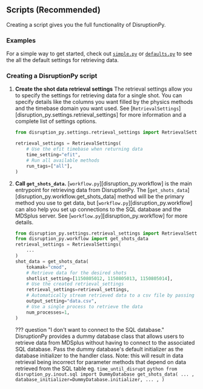 
## Scripts (Recommended)
Creating a script gives you the full functionality of DisruptionPy. 

### Examples
For a simple way to get started, check out [`simple.py`](https://github.com/MIT-PSFC/disruption-py/blob/main/examples/simple.py) or [`defaults.py`](https://github.com/MIT-PSFC/disruption-py/blob/main/examples/defaults.py) to see the all the default settings for retrieving data. 

### Creating a DisruptionPy script
1. **Create the shot data retrieval settings**
	The retrieval settings allow you to specify the settings for retrieving data for a single shot. You can specify details like the columns you want filled by the physics methods and the timebase domain you want used. See [`RetrievalSettings`][disruption_py.settings.retrieval_settings] for more information and a complete list of settings options.

	```python
	from disruption_py.settings.retrieval_settings import RetrievalSettings

	retrieval_settings = RetrievalSettings(
		# Use the efit timebase when returning data
		time_setting="efit",
		# Run all available methods
		run_tags=["all"],
	)
	```

2. **Call `get_shots_data`.** 
	[`workflow.py`][disruption_py.workflow] is the main entrypoint for retrieving data from DisruptionPy. The [`get_shots_data`][disruption_py.workflow.get_shots_data] method will be the primary method you use to get data, but [`workflow.py`][disruption_py.workflow] can also help you set up connections to the SQL database and the MDSplus server. See [`workflow.py`][disruption_py.workflow] for more details.
	```python
	from disruption_py.settings.retrieval_settings import RetrievalSettings
	from disruption_py.workflow import get_shots_data
	retrieval_settings = RetrievalSettings(
		...
	)
	shot_data = get_shots_data(
		tokamak="cmod",
		# Retrieve data for the desired shots
		shotlist_setting=[1150805012, 1150805013, 1150805014],
		# Use the created retrieval_settings
		retrieval_settings=retrieval_settings,
		# Automatically stream retrieved data to a csv file by passing in a file path ending in .csv
		output_setting="data.csv",
		# Use a single process to retrieve the data
		num_processes=1,
	)
	```

	??? question "I don't want to connect to the SQL database."
		DisruptionPy provides a dummy database class that allows users to retrieve data from MDSplus
		without having to connect to the associated SQL database. Pass
		the dummy database's default initializer as the database initializer to the handler class.
		Note: this will result in data retrieval being incorrect for parameter methods that depend on
		data retrieved from the SQL table eg. `time_until_disrupt`
		```python
		from disruption_py.inout.sql import DummyDatabase
		get_shots_data(
			... ,
			database_initializer=DummyDatabase.initializer,
			... ,
		)
		```
